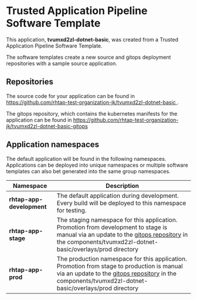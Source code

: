 # Trusted Application Pipeline Software Template

This application, **tvumxd2zl-dotnet-basic**, was created from a Trusted Application Pipeline Software Template.

The software templates create a new source and gitops deployment repositories with a sample source application. 

## Repositories

The source code for your application can be found in [https://github.com/rhtap-test-organization-jk/tvumxd2zl-dotnet-basic ](https://github.com/rhtap-test-organization-jk/tvumxd2zl-dotnet-basic ).
 
The gitops repository, which contains the kubernetes manifests for the application can be found in 
[https://github.com/rhtap-test-organization-jk/tvumxd2zl-dotnet-basic-gitops ](https://github.com/rhtap-test-organization-jk/tvumxd2zl-dotnet-basic-gitops ) 

## Application namespaces 

The default application will be found in the following namespaces. Applications can be deployed into unique namespaces or multiple software templates can also bet generated into the same group namespaces.  

|  Namespace   |  Description   |  
| -------- | -------- |   
| **rhtap-app-development** | The default application during development. Every build will be deployed to this namespace for testing. | 
| **rhtap-app-stage** | The staging namespace for this application. Promotion from development to stage is manual via an update to the [gitops repository](https://github.com/rhtap-test-organization-jk/tvumxd2zl-dotnet-basic-gitops ) in the components/tvumxd2zl-dotnet-basic/overlays/prod directory |  
| **rhtap-app-prod** | The production namespace for this application. Promotion from stage to production is manual via an update to the [gitops repository](https://github.com/rhtap-test-organization-jk/tvumxd2zl-dotnet-basic-gitops ) in the components/tvumxd2zl-dotnet-basic/overlays/prod directory | 